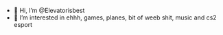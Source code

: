- 👋 Hi, I’m @Elevatorisbest
- 👀 I’m interested in ehhh, games, planes, bit of weeb shit, music and cs2 esport
